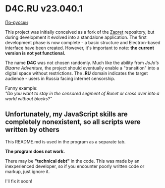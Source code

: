 # D4C.RU v23.040.1
[По-русски](https://github.com/NeAdvokats/D4C.RU/blob/main/README_ru.md)

This project was initially conceived as a fork of the [Zapret](https://github.com/bol-van/zapret) repository, but during development it evolved into a standalone application. The first development phase is now complete - a basic structure and Electron-based interface have been created. However, it's important to note: **the current version is not yet functional.**

The name **D4C** was not chosen randomly. Much like the ability from _JoJo's Bizarre Adventure_, the project should eventually enable a "transition" into a digital space without restrictions. The **.RU** domain indicates the target audience - users in Russia facing internet censorship.

Funny example:  
_"Do you want to stay in the censored segment of Runet or cross over into a world without blocks?"_

## Unfortunately, my JavaScript skills are completely nonexistent, so all scripts were written by others
This README.md is used in the program as a separate tab.

**The program does not work.**

There may be **"technical debt"** in the code. This was made by an inexperienced developer, so if you encounter poorly written code or markup, just ignore it.

I'll fix it soon!
